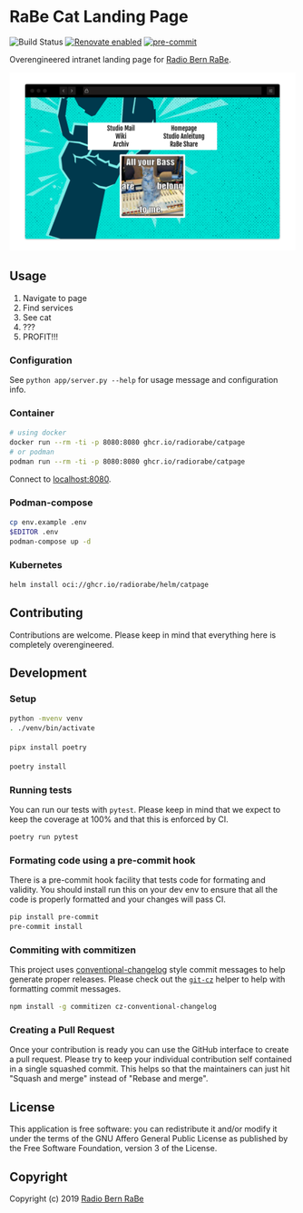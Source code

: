 # RaBe Cat Landing Page

![Build Status](https://github.com/radiorabe/cat-page/workflows/Test%20and%20Release/badge.svg) [![Renovate enabled](https://img.shields.io/badge/renovate-enabled-brightgreen.svg)](https://renovatebot.com/) [![pre-commit](https://img.shields.io/badge/pre--commit-enabled-brightgreen?logo=pre-commit&logoColor=white)](https://github.com/pre-commit/pre-commit)

Overengineered intranet landing page for [Radio Bern RaBe](https://www.rabe.ch).

![Screenshot of page.](docs/screenshot.png)

## Usage

1. Navigate to page
2. Find services
3. See cat
4. ???
5. PROFIT!!!

### Configuration

See `python app/server.py --help` for usage message and configuration info.

### Container

```bash
# using docker
docker run --rm -ti -p 8080:8080 ghcr.io/radiorabe/catpage
# or podman
podman run --rm -ti -p 8080:8080 ghcr.io/radiorabe/catpage
```

Connect to [localhost:8080](http://localhost:8080).

### Podman-compose

```bash
cp env.example .env
$EDITOR .env
podman-compose up -d
```

### Kubernetes

```bash
helm install oci://ghcr.io/radiorabe/helm/catpage
```

## Contributing

Contributions are welcome. Please keep in mind that everything here is completely overengineered.

## Development

### Setup

```bash
python -mvenv venv
. ./venv/bin/activate

pipx install poetry

poetry install
```

### Running tests

You can run our tests with `pytest`. Please keep in mind that we expect to keep the coverage at
100% and that this is enforced by CI.

```bash
poetry run pytest
```

### Formating code using a pre-commit hook

There is a pre-commit hook facility that tests code for formating and validity. You should install run
this on your dev env to ensure that all the code is properly formatted and your changes will pass CI.

```bash
pip install pre-commit
pre-commit install
```

### Commiting with commitizen

This project uses [conventional-changelog](https://github.com/conventional-changelog/conventional-changelog) style
commit messages to help generate proper releases. Please check out the [`git-cz`](https://github.com/commitizen/cz-cli)
helper to help with formatting commit messages.

```bash
npm install -g commitizen cz-conventional-changelog
```

### Creating a Pull Request

Once your contribution is ready you can use the GitHub interface to create a pull request. Please try to keep
your individual contribution self contained in a single squashed commit. This helps so that the maintainers
can just hit "Squash and merge" instead of "Rebase and merge".

## License
This application is free software: you can redistribute it and/or modify it under
the terms of the GNU Affero General Public License as published by the Free
Software Foundation, version 3 of the License.

## Copyright
Copyright (c) 2019 [Radio Bern RaBe](http://www.rabe.ch)
